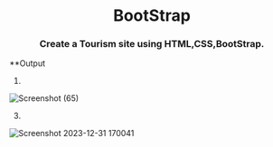 <h1 align="center">BootStrap</h1>
<h3 align="center">Create a Tourism site using HTML,CSS,BootStrap.</h3>

**Output

1.
![Screenshot (65)](https://github.com/Aka5hChandel/BootStrap/assets/155255568/7445c720-7c94-4ad0-9309-3cefa9ee0848)

3.
![Screenshot 2023-12-31 170041](https://github.com/Aka5hChandel/BootStrap/assets/155255568/d9368138-f5f8-44e3-aa1e-694ca0bb25bd)
